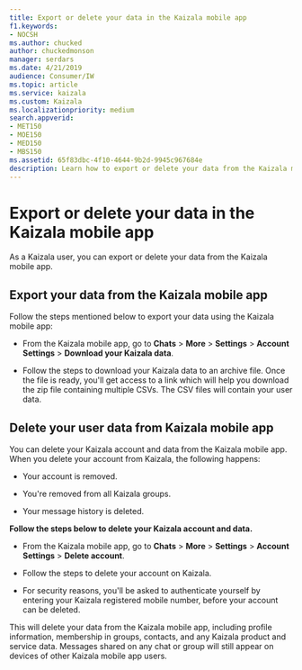 ```yaml
---
title: Export or delete your data in the Kaizala mobile app
f1.keywords:
- NOCSH
ms.author: chucked
author: chuckedmonson
manager: serdars
ms.date: 4/21/2019
audience: Consumer/IW
ms.topic: article
ms.service: kaizala
ms.custom: Kaizala
ms.localizationpriority: medium
search.appverid:
- MET150
- MOE150
- MED150
- MBS150
ms.assetid: 65f83dbc-4f10-4644-9b2d-9945c967684e
description: Learn how to export or delete your data from the Kaizala mobile app.
---
```


# Export or delete your data in the Kaizala mobile app

As a Kaizala user, you can export or delete your data from the Kaizala mobile app.
  
## Export your data from the Kaizala mobile app

Follow the steps mentioned below to export your data using the Kaizala mobile app:
  
- From the Kaizala mobile app, go to **Chats** \> **More** \> **Settings** \> **Account Settings** \> **Download your Kaizala data**.
    
- Follow the steps to download your Kaizala data to an archive file. Once the file is ready, you'll get access to a link which will help you download the zip file containing multiple CSVs. The CSV files will contain your user data.
    
## Delete your user data from Kaizala mobile app
<a name="BKMK_Todeletespecificpersonaldata"> </a>

You can delete your Kaizala account and data from the Kaizala mobile app. When you delete your account from Kaizala, the following happens:
  
- Your account is removed.
    
- You're removed from all Kaizala groups.
    
- Your message history is deleted.
    
 **Follow the steps below to delete your Kaizala account and data.**
  
- From the Kaizala mobile app, go to **Chats** \> **More** \> **Settings** \> **Account Settings** \> **Delete account**.
    
- Follow the steps to delete your account on Kaizala.
    
- For security reasons, you'll be asked to authenticate yourself by entering your Kaizala registered mobile number, before your account can be deleted.
    
This will delete your data from the Kaizala mobile app, including profile information, membership in groups, contacts, and any Kaizala product and service data. Messages shared on any chat or group will still appear on devices of other Kaizala mobile app users.
  

